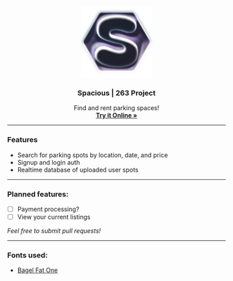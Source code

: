 <br>

<p align="center">
 <img src="https://github.com/ssambender/263/blob/main/public/spacious-icon.png?raw=true" alt="Spacious Logo" height="165">
</p>

<h3 align="center">Spacious | 263 Project</h3>

<p align="center">
Find and rent parking spaces!
 <br>
 <a href="https://spacious-alpha.vercel.app/"><strong>Try it Online »</strong></a>
</p>

___

### Features
- Search for parking spots by location, date, and price
- Signup and login auth
- Realtime database of uploaded user spots

---


### Planned features:
- [ ] Payment processing?
- [ ] View your current listings

_Feel free to submit pull requests!_

---


### Fonts used:
- [Bagel Fat One](https://fonts.google.com/specimen/Bagel+Fat+One)
